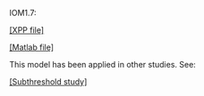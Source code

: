IOM1.7:

[[XPP file]](IOM_1_7.ode)

[[Matlab file]](IOM_1_7.m)


This model has been applied in other studies.  See:

[[Subthreshold study]](../Subthreshold)




